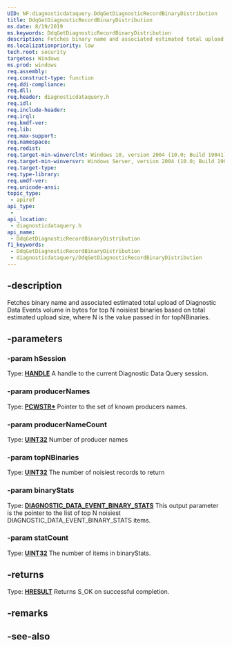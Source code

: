 ```yaml
---
UID: NF:diagnosticdataquery.DdqGetDiagnosticRecordBinaryDistribution
title: DdqGetDiagnosticRecordBinaryDistribution
ms.date: 8/19/2019
ms.keywords: DdqGetDiagnosticRecordBinaryDistribution
description: Fetches binary name and associated estimated total upload of Diagnostic Data Events volume in bytes for top N noisiest binaries based on total estimated upload size, where N is the value passed in for topNBinaries.
ms.localizationpriority: low
tech.root: security
targetos: Windows
ms.prod: windows
req.assembly: 
req.construct-type: function
req.ddi-compliance: 
req.dll: 
req.header: diagnosticdataquery.h
req.idl: 
req.include-header: 
req.irql: 
req.kmdf-ver: 
req.lib: 
req.max-support: 
req.namespace: 
req.redist: 
req.target-min-winverclnt: Windows 10, version 2004 (10.0; Build 19041)
req.target-min-winversvr: Windows Server, version 2004 (10.0; Build 19041)
req.target-type: 
req.type-library: 
req.umdf-ver: 
req.unicode-ansi: 
topic_type:
 - apiref
api_type:
 - 
api_location:
 - diagnosticdataquery.h
api_name:
 - DdqGetDiagnosticRecordBinaryDistribution
f1_keywords:
 - DdqGetDiagnosticRecordBinaryDistribution
 - diagnosticdataquery/DdqGetDiagnosticRecordBinaryDistribution
---
```


## -description

Fetches binary name and associated estimated total upload of Diagnostic Data Events volume in bytes for top N noisiest binaries based on total estimated upload size, where N is the value passed in for topNBinaries.

## -parameters

### -param hSession

Type: **[HANDLE](/windows/desktop/winprog/windows-data-types)**
A handle to the current Diagnostic Data Query session.

### -param producerNames

Type: **[PCWSTR\*](/windows/desktop/winprog/windows-data-types)**
Pointer to the set of known producers names.

### -param producerNameCount

Type: **[UINT32](/windows/desktop/winprog/windows-data-types)**
Number of producer names

### -param topNBinaries

Type: **[UINT32](/windows/desktop/winprog/windows-data-types)**
The number of noisiest records to return

### -param binaryStats

Type: **[DIAGNOSTIC_DATA_EVENT_BINARY_STATS](../diagnosticdataquerytypes/ns-diagnosticdataquerytypes-diagnostic_data_event_binary_stats.md)**
This output parameter is the pointer to the list of top N noisiest DIAGNOSTIC_DATA_EVENT_BINARY_STATS items.

### -param statCount

Type: **[UINT32](/windows/desktop/winprog/windows-data-types)**
The number of items in binaryStats.

## -returns

Type: **[HRESULT](/windows/desktop/com/structure-of-com-error-codes)**
Returns S_OK on successful completion.

## -remarks

## -see-also